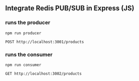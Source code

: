 ## Integrate Redis PUB/SUB in Express (JS)

### runs the producer

```
npm run producer
```

```
POST http://localhost:3001/products
```

### runs the consumer

```
npm run consumer
```

```
GET http://localhost:3002/products
```
